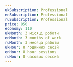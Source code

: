 ```yaml
---
ukSubscription: Professional
enSubscription: Professional
ruSubscription: Professional
price: 850
economy: 110
ukMonth: 3 місяці роботи
enMonth: 3 months of work
ruMonth: 3 месяца работы
ukHour: 8 годинних сесій
enHour: 8 hour sessions
ruHour: 8 часовых сессий
---
```

